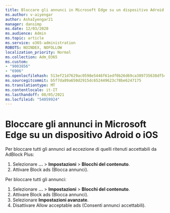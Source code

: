 ```yaml
---
title: Bloccare gli annunci in Microsoft Edge su un dispositivo Adroid o iOS
ms.author: v-aiyengar
author: AshaIyengar21
manager: dansimp
ms.date: 12/03/2020
ms.audience: Admin
ms.topic: article
ms.service: o365-administration
ROBOTS: NOINDEX, NOFOLLOW
localization_priority: Normal
ms.collection: Adm_O365
ms.custom:
- "9003856"
- "6906"
ms.openlocfilehash: 513ef21d7629ac0598e5446f61edf0b26d69ca389735638df54f32dffbe3059b
ms.sourcegitcommit: b5f7da89a650d2915dc652449623c78be6247175
ms.translationtype: MT
ms.contentlocale: it-IT
ms.lasthandoff: 08/05/2021
ms.locfileid: "54059924"
---
```

# <a name="block-ads-in-microsoft-edge-on-an-adroid-or-ios-device"></a>Bloccare gli annunci in Microsoft Edge su un dispositivo Adroid o iOS

Per bloccare tutti gli annunci ad eccezione di quelli ritenuti accettabili da AdBlock Plus:
1. Selezionare **…** > **Impostazioni**  >  **Blocchi del contenuto**.
2. Attivare Block ads (Blocca annunci).

Per bloccare tutti gli annunci:
1. Selezionare **…** > **Impostazioni**  >  **Blocchi del contenuto**.
2. Attivare Block ads (Blocca annunci).
3. Selezionare **Impostazioni avanzate**.
4. Disattivare Allow acceptable ads (Consenti annunci accettabili).